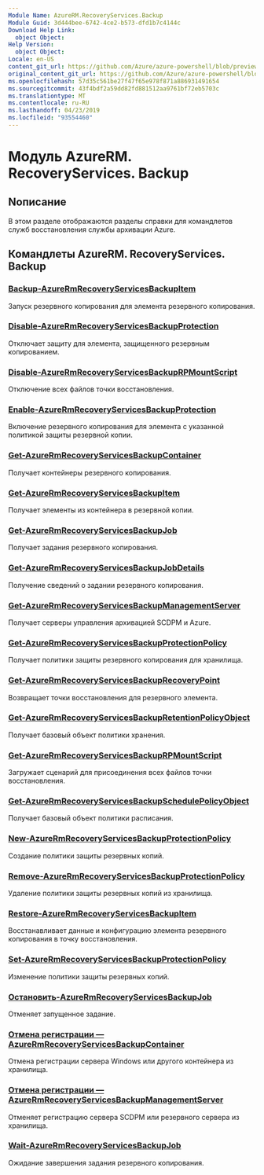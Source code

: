 ```yaml
---
Module Name: AzureRM.RecoveryServices.Backup
Module Guid: 3d444bee-6742-4ce2-b573-dfd1b7c4144c
Download Help Link:
  object Object: 
Help Version:
  object Object: 
Locale: en-US
content_git_url: https://github.com/Azure/azure-powershell/blob/preview/src/ResourceManager/RecoveryServices.Backup/Commands.RecoveryServices.Backup/help/AzureRM.RecoveryServices.Backup.md
original_content_git_url: https://github.com/Azure/azure-powershell/blob/preview/src/ResourceManager/RecoveryServices.Backup/Commands.RecoveryServices.Backup/help/AzureRM.RecoveryServices.Backup.md
ms.openlocfilehash: 57d35c561be27f47f65e978f871a886931491654
ms.sourcegitcommit: 43f4bdf2a59dd82fd881512aa9761bf72eb5703c
ms.translationtype: MT
ms.contentlocale: ru-RU
ms.lasthandoff: 04/23/2019
ms.locfileid: "93554460"
---
```

# Модуль AzureRM. RecoveryServices. Backup
## Nописание
В этом разделе отображаются разделы справки для командлетов служб восстановления службы архивации Azure.

## Командлеты AzureRM. RecoveryServices. Backup
### [Backup-AzureRmRecoveryServicesBackupItem](Backup-AzureRmRecoveryServicesBackupItem.md)
Запуск резервного копирования для элемента резервного копирования.

### [Disable-AzureRmRecoveryServicesBackupProtection](Disable-AzureRmRecoveryServicesBackupProtection.md)
Отключает защиту для элемента, защищенного резервным копированием.

### [Disable-AzureRmRecoveryServicesBackupRPMountScript](Disable-AzureRmRecoveryServicesBackupRPMountScript.md)
Отключение всех файлов точки восстановления.

### [Enable-AzureRmRecoveryServicesBackupProtection](Enable-AzureRmRecoveryServicesBackupProtection.md)
Включение резервного копирования для элемента с указанной политикой защиты резервной копии.

### [Get-AzureRmRecoveryServicesBackupContainer](Get-AzureRmRecoveryServicesBackupContainer.md)
Получает контейнеры резервного копирования.

### [Get-AzureRmRecoveryServicesBackupItem](Get-AzureRmRecoveryServicesBackupItem.md)
Получает элементы из контейнера в резервной копии.

### [Get-AzureRmRecoveryServicesBackupJob](Get-AzureRmRecoveryServicesBackupJob.md)
Получает задания резервного копирования.

### [Get-AzureRmRecoveryServicesBackupJobDetails](Get-AzureRmRecoveryServicesBackupJobDetails.md)
Получение сведений о задании резервного копирования.

### [Get-AzureRmRecoveryServicesBackupManagementServer](Get-AzureRmRecoveryServicesBackupManagementServer.md)
Получает серверы управления архивацией SCDPM и Azure.

### [Get-AzureRmRecoveryServicesBackupProtectionPolicy](Get-AzureRmRecoveryServicesBackupProtectionPolicy.md)
Получает политики защиты резервного копирования для хранилища.

### [Get-AzureRmRecoveryServicesBackupRecoveryPoint](Get-AzureRmRecoveryServicesBackupRecoveryPoint.md)
Возвращает точки восстановления для резервного элемента.

### [Get-AzureRmRecoveryServicesBackupRetentionPolicyObject](Get-AzureRmRecoveryServicesBackupRetentionPolicyObject.md)
Получает базовый объект политики хранения.

### [Get-AzureRmRecoveryServicesBackupRPMountScript](Get-AzureRmRecoveryServicesBackupRPMountScript.md)
Загружает сценарий для присоединения всех файлов точки восстановления.

### [Get-AzureRmRecoveryServicesBackupSchedulePolicyObject](Get-AzureRmRecoveryServicesBackupSchedulePolicyObject.md)
Получает базовый объект политики расписания.

### [New-AzureRmRecoveryServicesBackupProtectionPolicy](New-AzureRmRecoveryServicesBackupProtectionPolicy.md)
Создание политики защиты резервных копий.

### [Remove-AzureRmRecoveryServicesBackupProtectionPolicy](Remove-AzureRmRecoveryServicesBackupProtectionPolicy.md)
Удаление политики защиты резервных копий из хранилища.

### [Restore-AzureRmRecoveryServicesBackupItem](Restore-AzureRmRecoveryServicesBackupItem.md)
Восстанавливает данные и конфигурацию элемента резервного копирования в точку восстановления.

### [Set-AzureRmRecoveryServicesBackupProtectionPolicy](Set-AzureRmRecoveryServicesBackupProtectionPolicy.md)
Изменение политики защиты резервных копий.

### [Остановить-AzureRmRecoveryServicesBackupJob](Stop-AzureRmRecoveryServicesBackupJob.md)
Отменяет запущенное задание.

### [Отмена регистрации — AzureRmRecoveryServicesBackupContainer](Unregister-AzureRmRecoveryServicesBackupContainer.md)
Отмена регистрации сервера Windows или другого контейнера из хранилища.

### [Отмена регистрации — AzureRmRecoveryServicesBackupManagementServer](Unregister-AzureRmRecoveryServicesBackupManagementServer.md)
Отменяет регистрацию сервера SCDPM или резервного сервера из хранилища.

### [Wait-AzureRmRecoveryServicesBackupJob](Wait-AzureRmRecoveryServicesBackupJob.md)
Ожидание завершения задания резервного копирования.

